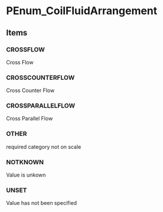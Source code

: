 # PEnum_CoilFluidArrangement
<!-- end of short definition -->

## Items

### CROSSFLOW
Cross Flow

### CROSSCOUNTERFLOW
Cross Counter Flow

### CROSSPARALLELFLOW
Cross Parallel Flow

### OTHER
required category not on scale

### NOTKNOWN
Value is unkown

### UNSET
Value has not been specified

